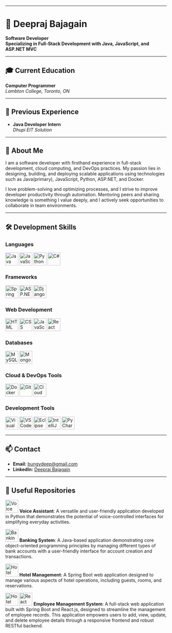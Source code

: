 
---

# 🌟 Deepraj Bajagain

**Software Developer**  
**Specializing in Full-Stack Development with Java, JavaScript, and ASP.NET MVC**

---

## 🎓 Current Education
**Computer Programmer**  
*Lambton College, Toronto, ON*

---

## 💼 Previous Experience
- **Java Developer Intern**  
  *Dhupi EIT Solution*

---

## 🌟 About Me
I am a software developer with firsthand experience in full-stack development, cloud computing, and DevOps practices. My passion lies in designing, building, and deploying scalable applications using technologies such as Java(primary), JavaScript, Python, ASP.NET, and Docker.

I love problem-solving and optimizing processes, and I strive to improve developer productivity through automation. Mentoring peers and sharing knowledge is something I value deeply, and I actively seek opportunities to collaborate in team environments.

---

## 🛠 Development Skills

### Languages
<p>
  <img src="https://img.icons8.com/color/48/000000/java-coffee-cup-logo.png" alt="Java" width="40" height="40"/>
  <img src="https://img.icons8.com/color/48/000000/javascript.png" alt="JavaScript" width="40" height="40"/>
  <img src="https://img.icons8.com/color/48/000000/python.png" alt="Python" width="40" height="40"/>
  <img src="https://img.icons8.com/color/48/000000/c-sharp-logo.png" alt="C#" width="40" height="40"/>
</p>

### Frameworks
<p>
  <img src="https://img.icons8.com/color/48/000000/spring-logo.png" alt="Spring" width="40" height="40"/>
  <img src="https://img.icons8.com/color/48/000000/visual-studio.png" alt="ASP.NET Core" width="40" height="40"/>
  <img src="https://img.icons8.com/color/48/000000/django.png" alt="Django" width="40" height="40"/>
</p>

### Web Development
<p>
  <img src="https://img.icons8.com/color/48/000000/html-5.png" alt="HTML" width="40" height="40"/>
  <img src="https://img.icons8.com/color/48/000000/css3.png" alt="CSS" width="40" height="40"/>
  <img src="https://img.icons8.com/color/48/000000/javascript.png" alt="JavaScript" width="40" height="40"/>
  <img src="https://img.icons8.com/color/48/000000/react-native.png" alt="React" width="40" height="40"/>
</p>

### Databases
<p>
  <img src="https://img.icons8.com/color/48/000000/mysql-logo.png" alt="MySQL" width="40" height="40"/>
  <img src="https://img.icons8.com/color/48/000000/mongodb.png" alt="MongoDB" width="40" height="40"/>
</p>

### Cloud & DevOps Tools
<p>
  <img src="https://img.icons8.com/color/48/000000/docker.png" alt="Docker" width="40" height="40"/>
  <img src="https://img.icons8.com/color/48/000000/git.png" alt="Git" width="40" height="40"/>
  <img src="https://img.icons8.com/color/48/000000/cloud.png" alt="Cloud Computing" width="40" height="40"/>
</p>

### Development Tools
<p>
  <img src="https://img.icons8.com/color/48/000000/visual-studio.png" alt="Visual Studio" width="40" height="40"/>
  <img src="https://img.icons8.com/color/48/000000/visual-studio-code-2019.png" alt="VS Code" width="40" height="40"/>
  <img src="https://img.icons8.com/color/48/000000/eclipse.png" alt="Eclipse" width="40" height="40"/>
  <img src="https://img.icons8.com/color/48/000000/intellij-idea.png" alt="IntelliJ IDEA" width="40" height="40"/>
  <img src="https://img.icons8.com/color/48/000000/pycharm.png" alt="PyCharm" width="40" height="40"/>
</p>

---

## 📫 Contact
- **Email:** [bungydeep@gmail.com](mailto:bungydeep@gmail.com)
- **LinkedIn:** [Deepraj Bajagain](https://www.linkedin.com/in/deepraj-bajagain)

---

## 📁 Useful Repositories
<p>
  <img src="https://img.icons8.com/color/48/000000/python.png" alt="Voice Assistant" width="40" height="40"/> 
  <strong>Voice Assistant</strong>: A versatile and user-friendly application developed in Python that demonstrates the potential of voice-controlled interfaces for simplifying everyday activities.
</p>
<p>
  <img src="https://img.icons8.com/color/48/000000/java-coffee-cup-logo.png" alt="Banking System" width="40" height="40"/> 
  <strong>Banking System</strong>: A Java-based application demonstrating core object-oriented programming principles by managing different types of bank accounts with a user-friendly interface for account creation and transactions.
</p>
<p>
  <img src="https://img.icons8.com/color/48/000000/spring-logo.png" alt="Hotel Management" width="40" height="40"/> 
  <strong>Hotel Management</strong>: A Spring Boot web application designed to manage various aspects of hotel operations, including guests, rooms, and reservations.
</p>
<p>
  <img src="https://img.icons8.com/color/48/000000/spring-logo.png" alt="Hotel Management" width="40" height="40"/> 
  <img src="https://img.icons8.com/color/48/000000/react-native.png" alt="React" width="40" height="40"/>
  <strong>Employee Management System</strong>: A full-stack web application built with Spring Boot and React.js, designed to streamline the management of employee records.    This application empowers users to add, view, update, and delete employee details through a responsive frontend and robust RESTful backend.
</p>

